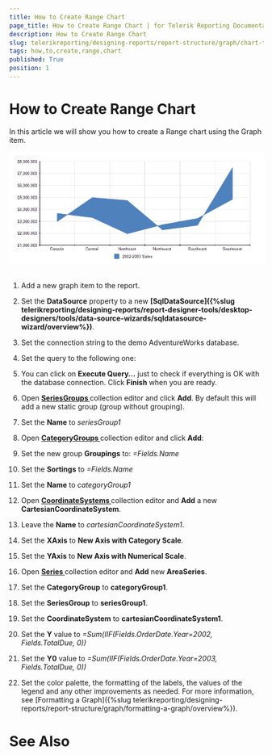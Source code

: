 ```yaml
---
title: How to Create Range Chart
page_title: How to Create Range Chart | for Telerik Reporting Documentation
description: How to Create Range Chart
slug: telerikreporting/designing-reports/report-structure/graph/chart-types/range-charts/how-to-create-range-chart
tags: how,to,create,range,chart
published: True
position: 1
---
```


# How to Create Range Chart



In this article we will show you how to create a Range chart using the Graph item.
        
  ![Range Area Chart](images/Graph/RangeAreaChart.png)

## 

1. Add a new graph item to the report.

1. Set the __DataSource__ property to a new 
                  __[SqlDataSource]({%slug telerikreporting/designing-reports/report-designer-tools/desktop-designers/tools/data-source-wizards/sqldatasource-wizard/overview%})__.
                

1. Set the connection string to the demo AdventureWorks database.

1. Set the query to the following one:





1. You can click on __Execute Query...__ just to check if everything is OK with the database connection.
                  Click __Finish__ when you are ready.
                

1. Open
              __[
                  SeriesGroups
                ](dc4689b1-891a-4f6a-93c7-de089b0ffa5e#SeriesGroupHierarchy)__
              collection editor and click __Add__.
            By default this will add a new static group (group without grouping).
            

1. Set the __Name__ to *seriesGroup1*

1. Open 
              __[
                  CategoryGroups
                ](dc4689b1-891a-4f6a-93c7-de089b0ffa5e#CategoryGroupHierarchy)__ collection editor and click __Add__:
            

1. Set the new group __Groupings__ to: *=Fields.Name*

1. Set the __Sortings__ to *=Fields.Name*

1. Set the __Name__ to *categoryGroup1*

1. Open __[
                  CoordinateSystems
                ](585fe887-1319-49a5-a848-869286f7c432#CoordinateSystems)__ collection editor and __Add__ a new __CartesianCoordinateSystem__.
            

1. Leave the __Name__ to *cartesianCoordinateSystem1*.
                

1. Set the __XAxis__ to __New Axis with Category Scale__.
                

1. Set the __YAxis__ to __New Axis with Numerical Scale__.
                

1. Open __[
                  Series
                ](585fe887-1319-49a5-a848-869286f7c432#Series)__ collection editor and __Add__ new __AreaSeries__.
            

1. Set the __CategoryGroup__ to __categoryGroup1__.
                

1. Set the __SeriesGroup__ to __seriesGroup1__.
                

1. Set the __CoordinateSystem__ to __cartesianCoordinateSystem1__.
                

1. Set the __Y__ value to *=Sum(IIF(Fields.OrderDate.Year=2002, Fields.TotalDue, 0))*

1. Set the __Y0__ value to *=Sum(IIF(Fields.OrderDate.Year=2003, Fields.TotalDue, 0))*

1. Set the color palette, the formatting of the labels, the values of the legend and any other improvements as needed.
            For more information, see [Formatting a Graph]({%slug telerikreporting/designing-reports/report-structure/graph/formatting-a-graph/overview%}).
            

# See Also
